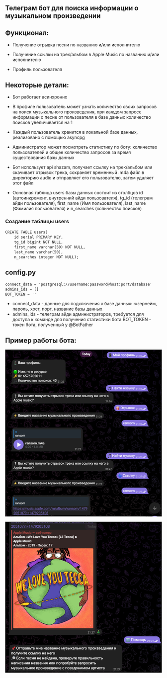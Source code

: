 ## Телеграм бот для поиска информации о музыкальном произведении

## Функционал:

- Получение отрывка песни по названию и/или исполнителю

- Получение ссылки на трек/альбом в Apple Music по названию и/или исполнителю

- Профиль пользователя

## Некоторые детали:

- Бот работает асинхронно

- В профиле пользователь может узнать количество своих запросов на поиск музыкального произведения, при каждом запросе информации о песне от пользователя в базе данных количество поисков увеличивается на 1

- Каждый пользователь хранится в локальной базе данных, реализовано с помощью asyncpg

- Администратор может посмотреть статистику по боту: количество пользователей и общее количество запросов за время существования базы данных

- Бот использует api shazam, получает ссылку на трек/альбом или скачивает отрывок трека, сохраняет временный .m4a файл в директорию audio и отправляет его пользователю, затем удаляет этот файл

- Основная таблица users базы данных состоит из столбцов id (автоинкремент, внутренний айди пользователя), tg_id (телеграм айди пользователя), first_name (Имя пользователя), last_name (Фамилия пользователя) и n_searches (количество поисков)

### Создание таблицы users

```
CREATE TABLE users(
    id serial PRIMARY KEY,
    tg_id bigint NOT NULL,
    first_name varchar(50) NOT NULL,
    last_name varchar(50),
    n_searches integer NOT NULL);
```

## config.py

```
connect_data = 'postgresql://username:password@host:port/database'
admins_ids = []
BOT_TOKEN = ''
```
- connect_data - данные для подключения к базе данных: юзернейм, пароль, хост, порт, название базы данных
- admins_ids - телеграм айди администраторов, требуется для доступа к команде для получения статистики бота
BOT_TOKEN - токен бота, полученный у @BotFather


## Пример работы бота:

![alt text](image.png)

![alt text](image-1.png)